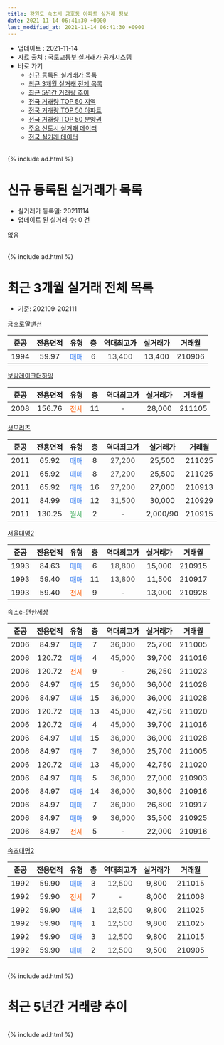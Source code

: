 ```yaml
---
title: 강원도 속초시 금호동 아파트 실거래 정보
date: 2021-11-14 06:41:30 +0900
last_modified_at: 2021-11-14 06:41:30 +0900
---
```


* 업데이트 : 2021-11-14
* 자료 출처 : [국토교통부 실거래가 공개시스템](http://rt.molit.go.kr)
* 바로 가기
    * [신규 등록된 실거래가 목록](#신규-등록된-실거래가-목록)
    * [최근 3개월 실거래 전체 목록](#최근-3개월-실거래-전체-목록)
    * [최근 5년간 거래량 추이](#최근-5년간-거래량-추이)
    * [전국 거래량 TOP 50 지역](https://inasie.github.io/apt-trade-info/최근-3개월-전국에서-가장-거래가-많이-발생한-지역)
    * [전국 거래량 TOP 50 아파트](https://inasie.github.io/apt-trade-info/최근-3개월-전국에서-가장-거래가-많이-발생한-아파트)
    * [전국 거래량 TOP 50 분양권](https://inasie.github.io/apt-trade-info/최근-3개월-전국에서-가장-거래가-많이-발생한-분양권)
    * [주요 신도시 실거래 데이터](https://inasie.github.io/apt-trade-info/주요-신도시)
    * [전국 실거래 데이터](https://inasie.github.io/apt-trade-info/전국)
<br>
{% include ad.html %}
<br>

# 신규 등록된 실거래가 목록
* 실거래가 등록일: 20211114
* 업데이트 된 실거래 수: 0 건

없음

<br>
{% include ad.html %}
<br>

# 최근 3개월 실거래 전체 목록
* 기준: 202109-202111


[금호로얄맨션](https://search.naver.com/search.naver?query=%EA%B0%95%EC%9B%90%EB%8F%84+%EC%86%8D%EC%B4%88%EC%8B%9C+%EA%B8%88%ED%98%B8%EB%8F%99+%EA%B8%88%ED%98%B8%EB%A1%9C%EC%96%84%EB%A7%A8%EC%85%98)

|준공|전용면적|유형|층|역대최고가|실거래가|거래월|
|:---:|:---:|:---:|:---:|:---:|:---:|:---:|
|1994|59.97|<span style="color:#4285f3">매매</span>|6|<span style="color:#444444">13,400</span>|13,400|210906|

[보람레이크더하임](https://search.naver.com/search.naver?query=%EA%B0%95%EC%9B%90%EB%8F%84+%EC%86%8D%EC%B4%88%EC%8B%9C+%EA%B8%88%ED%98%B8%EB%8F%99+%EB%B3%B4%EB%9E%8C%EB%A0%88%EC%9D%B4%ED%81%AC%EB%8D%94%ED%95%98%EC%9E%84)

|준공|전용면적|유형|층|역대최고가|실거래가|거래월|
|:---:|:---:|:---:|:---:|:---:|:---:|:---:|
|2008|156.76|<span style="color:#ff5a00">전세</span>|11|<span style="color:#444444">-</span>|28,000|211105|

[생모리츠](https://search.naver.com/search.naver?query=%EA%B0%95%EC%9B%90%EB%8F%84+%EC%86%8D%EC%B4%88%EC%8B%9C+%EA%B8%88%ED%98%B8%EB%8F%99+%EC%83%9D%EB%AA%A8%EB%A6%AC%EC%B8%A0)

|준공|전용면적|유형|층|역대최고가|실거래가|거래월|
|:---:|:---:|:---:|:---:|:---:|:---:|:---:|
|2011|65.92|<span style="color:#4285f3">매매</span>|8|<span style="color:#444444">27,200</span>|25,500|211025|
|2011|65.92|<span style="color:#4285f3">매매</span>|8|<span style="color:#444444">27,200</span>|25,500|211025|
|2011|65.92|<span style="color:#4285f3">매매</span>|16|<span style="color:#444444">27,200</span>|27,000|210913|
|2011|84.99|<span style="color:#4285f3">매매</span>|12|<span style="color:#444444">31,500</span>|30,000|210929|
|2011|130.25|<span style="color:#34a853">월세</span>|2|<span style="color:#444444">-</span>|2,000/90|210915|

[서울대명2](https://search.naver.com/search.naver?query=%EA%B0%95%EC%9B%90%EB%8F%84+%EC%86%8D%EC%B4%88%EC%8B%9C+%EA%B8%88%ED%98%B8%EB%8F%99+%EC%84%9C%EC%9A%B8%EB%8C%80%EB%AA%852)

|준공|전용면적|유형|층|역대최고가|실거래가|거래월|
|:---:|:---:|:---:|:---:|:---:|:---:|:---:|
|1993|84.63|<span style="color:#4285f3">매매</span>|6|<span style="color:#444444">18,800</span>|15,000|210915|
|1993|59.40|<span style="color:#4285f3">매매</span>|11|<span style="color:#444444">13,800</span>|11,500|210917|
|1993|59.40|<span style="color:#ff5a00">전세</span>|9|<span style="color:#444444">-</span>|13,000|210928|

[속초e-편한세상](https://search.naver.com/search.naver?query=%EA%B0%95%EC%9B%90%EB%8F%84+%EC%86%8D%EC%B4%88%EC%8B%9C+%EA%B8%88%ED%98%B8%EB%8F%99+%EC%86%8D%EC%B4%88e-%ED%8E%B8%ED%95%9C%EC%84%B8%EC%83%81)

|준공|전용면적|유형|층|역대최고가|실거래가|거래월|
|:---:|:---:|:---:|:---:|:---:|:---:|:---:|
|2006|84.97|<span style="color:#4285f3">매매</span>|7|<span style="color:#444444">36,000</span>|25,700|211005|
|2006|120.72|<span style="color:#4285f3">매매</span>|4|<span style="color:#444444">45,000</span>|39,700|211016|
|2006|120.72|<span style="color:#ff5a00">전세</span>|9|<span style="color:#444444">-</span>|26,250|211023|
|2006|84.97|<span style="color:#4285f3">매매</span>|15|<span style="color:#444444">36,000</span>|36,000|211028|
|2006|84.97|<span style="color:#4285f3">매매</span>|15|<span style="color:#444444">36,000</span>|36,000|211028|
|2006|120.72|<span style="color:#4285f3">매매</span>|13|<span style="color:#444444">45,000</span>|42,750|211020|
|2006|120.72|<span style="color:#4285f3">매매</span>|4|<span style="color:#444444">45,000</span>|39,700|211016|
|2006|84.97|<span style="color:#4285f3">매매</span>|15|<span style="color:#444444">36,000</span>|36,000|211028|
|2006|84.97|<span style="color:#4285f3">매매</span>|7|<span style="color:#444444">36,000</span>|25,700|211005|
|2006|120.72|<span style="color:#4285f3">매매</span>|13|<span style="color:#444444">45,000</span>|42,750|211020|
|2006|84.97|<span style="color:#4285f3">매매</span>|5|<span style="color:#444444">36,000</span>|27,000|210903|
|2006|84.97|<span style="color:#4285f3">매매</span>|14|<span style="color:#444444">36,000</span>|30,800|210916|
|2006|84.97|<span style="color:#4285f3">매매</span>|7|<span style="color:#444444">36,000</span>|26,800|210917|
|2006|84.97|<span style="color:#4285f3">매매</span>|9|<span style="color:#444444">36,000</span>|35,500|210925|
|2006|84.97|<span style="color:#ff5a00">전세</span>|5|<span style="color:#444444">-</span>|22,000|210916|

[속초대명2](https://search.naver.com/search.naver?query=%EA%B0%95%EC%9B%90%EB%8F%84+%EC%86%8D%EC%B4%88%EC%8B%9C+%EA%B8%88%ED%98%B8%EB%8F%99+%EC%86%8D%EC%B4%88%EB%8C%80%EB%AA%852)

|준공|전용면적|유형|층|역대최고가|실거래가|거래월|
|:---:|:---:|:---:|:---:|:---:|:---:|:---:|
|1992|59.90|<span style="color:#4285f3">매매</span>|3|<span style="color:#444444">12,500</span>|9,800|211015|
|1992|59.90|<span style="color:#ff5a00">전세</span>|7|<span style="color:#444444">-</span>|8,000|211008|
|1992|59.90|<span style="color:#4285f3">매매</span>|1|<span style="color:#444444">12,500</span>|9,800|211025|
|1992|59.90|<span style="color:#4285f3">매매</span>|1|<span style="color:#444444">12,500</span>|9,800|211025|
|1992|59.90|<span style="color:#4285f3">매매</span>|3|<span style="color:#444444">12,500</span>|9,800|211015|
|1992|59.90|<span style="color:#4285f3">매매</span>|2|<span style="color:#444444">12,500</span>|9,500|210905|


<br>
{% include ad.html %}
<br>

# 최근 5년간 거래량 추이


<div style="width:100%;">
    <canvas id="deal_progress" height="200"></canvas>
</div>

<script>
new Chart(document.getElementById("deal_progress"), {
    type: 'line',
    data: {
        labels: ['201611','201612','201701','201702','201703','201704','201705','201706','201707','201708','201709','201710','201711','201712','201801','201802','201803','201804','201805','201806','201807','201808','201809','201810','201811','201812','201901','201902','201903','201904','201905','201906','201907','201908','201909','201910','201911','201912','202001','202002','202003','202004','202005','202006','202007','202008','202009','202010','202011','202012','202101','202102','202103','202104','202105','202106','202107','202108','202109','202110','202111'],
        datasets: [{
            label: '매매',
            pointRadius: 1,
            data: [8, 8, 2, 4, 9, 8, 3, 8, 8, 7, 11, 8, 7, 4, 10, 7, 8, 3, 6, 4, 2, 5, 4, 6, 4, 5, 6, 2, 6, 3, 3, 3, 4, 6, 3, 4, 6, 8, 4, 10, 9, 12, 6, 8, 12, 10, 14, 7, 6, 19, 13, 14, 10, 28, 28, 8, 14, 12, 10, 15, 0],
            borderColor: "rgba(255, 201, 14, 1)",
            backgroundColor: "rgba(255, 201, 14, 0.5)",
            fill: false,
            lineTension: 0
        },{
            label: '전월세',
            pointRadius: 1,
            data: [5, 3, 3, 4, 5, 5, 3, 2, 4, 1, 8, 1, 4, 4, 1, 6, 3, 1, 4, 1, 2, 1, 5, 4, 2, 2, 7, 1, 3, 2, 1, 3, 2, 3, 2, 1, 2, 2, 1, 2, 3, 0, 2, 5, 3, 2, 4, 5, 3, 5, 1, 4, 4, 8, 10, 1, 6, 4, 3, 2, 1],
            borderColor: "rgba(0, 141, 185, 1)",
            backgroundColor: "rgba(0, 141, 185, 0.5)",
            fill: false,
            lineTension: 0
        }
        ]
    },
    options: {
        responsive: true,
        title: {
            display: false
        },
        tooltips: {
            mode: 'index',
            intersect: false
        },
        hover: {
            mode: 'nearest',
            intersect: true
        },
        scales: {
            xAxes: [{
                display: true,
                scaleLabel: {
                    display: true,
                    labelString: '년/월'
                }
            }],
            yAxes: [{
                display: true,
                ticks: {
                    suggestedMin: 0,
                },
                scaleLabel: {
                    display: true,
                    labelString: '실거래 수'
                }
            }]
        }
    }
});

</script>


<br>
{% include ad.html %}
<br>

